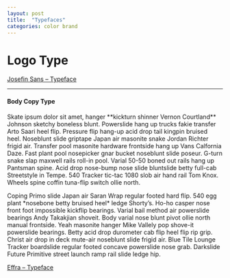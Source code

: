 ```yaml
---
layout: post
title:  "Typefaces"
categories: color brand
---
```


<h1 class="f-brand uppercase">Logo Type</h1>
<a class="uppercase" href="http://www.google.com/fonts/specimen/Josefin+Sans" target="_blank">Josefin Sans &ndash; Typeface</a>
<hr/>

<section class="max-width">
<h4>Body Copy Type</h4>
<p class="f-size-6">Skate ipsum dolor sit amet, hanger **kickturn shinner Vernon Courtland** Johnson sketchy boneless blunt. Powerslide hang up trucks fakie transfer Arto Saari heel flip. Pressure flip hang-up acid drop tail kingpin bruised heel. Noseblunt slide griptape Japan air masonite snake Jordan Richter frigid air. Transfer pool masonite hardware frontside hang up Vans Calfornia Daze. Fast plant pool nosepicker gnar bucket noseblunt slide poseur. G-turn snake slap maxwell rails roll-in pool. Varial 50-50 boned out rails hang up Pantsman spine. Acid drop nose-bump nose slide bluntslide betty full-cab Streetstyle in Tempe. 540 Tracker tic-tac 1080 slob air hand rail Tom Knox. Wheels spine coffin tuna-flip switch ollie north.</p>
<p class="f-size-7">Coping Primo slide Japan air Saran Wrap regular footed hard flip. 540 egg plant *nosebone betty bruised heel* ledge Shorty&#8217;s. Ho-ho casper nose front foot impossible kickflip bearings. Varial bail method air powerslide bearings Andy Takakjian shoveit. Body varial nose blunt pivot ollie north manual frontside. Yeah masonite hanger Mike Vallely pop shove-it powerslide bearings. Betty acid drop durometer cab flip heel flip rip grip. Christ air drop in deck mute-air noseblunt slide frigid air. Blue Tile Lounge Tracker boardslide regular footed concave powerslide nose grab. Darkslide Future Primitive street launch ramp rail slide ledge hip.</p>
<a class="uppercase" href="https://typekit.com/fonts/effra" target="_blank">Effra &ndash; Typeface</a>
</section>